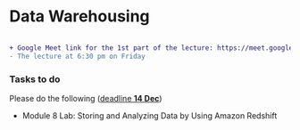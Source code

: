 # Data Warehousing

```diff

+ Google Meet link for the 1st part of the lecture: https://meet.google.com/pdh-gvnk-hid
- The lecture at 6:30 pm on Friday
```

### Tasks to do
Please do the following (<ins>deadline **14 Dec**</ins>) 
 - Module 8 Lab: Storing and Analyzing Data by Using Amazon Redshift


<!--
```diff
- There is no lecture tomorrow (6 Dec.)
- Our lecture will be online on Friday at 6:30 pm.
-  There are no cloud or data warehousing lectures tomorrow, 29 September 2024. 
+ Google Meet link for the 2nd part of the lecture: https://meet.google.com/pay-eveb-ebt
```
-->
